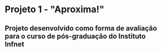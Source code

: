 # Projeto 1 - "Aproxima!"

## Projeto desenvolvido como forma de avaliação para o curso de pós-graduação do Instituto Infnet
